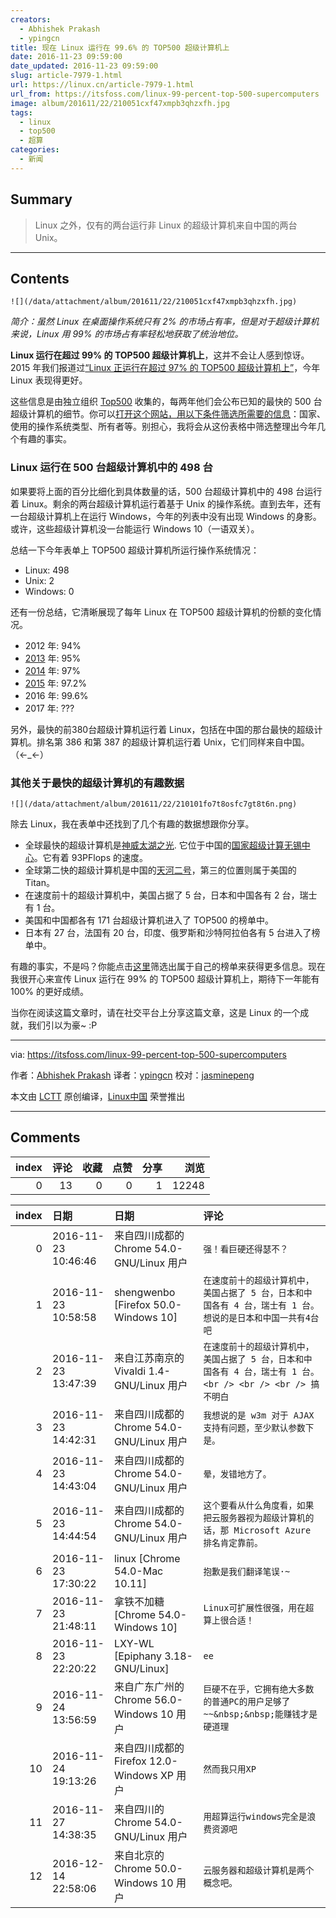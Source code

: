 ```yaml
---
creators:
  - Abhishek Prakash
  - ypingcn
title: 现在 Linux 运行在 99.6% 的 TOP500 超级计算机上
date: 2016-11-23 09:59:00
date_updated: 2016-11-23 09:59:00
slug: article-7979-1.html
url: https://linux.cn/article-7979-1.html
url_from: https://itsfoss.com/linux-99-percent-top-500-supercomputers
image: album/201611/22/210051cxf47xmpb3qhzxfh.jpg
tags:
  - linux
  - top500
  - 超算
categories:
  - 新闻
---
```


## Summary

> Linux 之外，仅有的两台运行非 Linux 的超级计算机来自中国的两台 Unix。

***

<!-- more -->

## Contents

`![](/data/attachment/album/201611/22/210051cxf47xmpb3qhzxfh.jpg)`

*简介：虽然 Linux 在桌面操作系统只有 2% 的市场占有率，但是对于超级计算机来说，Linux 用 99% 的市场占有率轻松地获取了统治地位。*

**Linux 运行在超过 99% 的 TOP500 超级计算机上**，这并不会让人感到惊讶。2015 年我们报道过[“Linux 正运行在超过 97% 的 TOP500 超级计算机上”](https://itsfoss.com/linux-runs-97-percent-worlds-top-500-supercomputers/)，今年 Linux 表现得更好。

这些信息是由独立组织 [Top500](https://twitter.com/share?text=%23Linux+now+runs+on+more+than+99%25+of+top+500+%23supercomputers+in+the+world&amp;via=itsfoss&amp;related=itsfoss&amp;url=https://itsfoss.com/linux-99-percent-top-500-supercomputers/) 收集的，每两年他们会公布已知的最快的 500 台超级计算机的细节。你可以[打开这个网站，用以下条件筛选所需要的信息](https://www.top500.org/statistics/sublist/)：国家、使用的操作系统类型、所有者等。别担心，我将会从这份表格中筛选整理出今年几个有趣的事实。

### Linux 运行在 500 台超级计算机中的 498 台

如果要将上面的百分比细化到具体数量的话，500 台超级计算机中的 498 台运行着 Linux。剩余的两台超级计算机运行着基于 Unix 的操作系统。直到去年，还有一台超级计算机上在运行 Windows，今年的列表中没有出现 Windows 的身影。或许，这些超级计算机没一台能运行 Windows 10（一语双关）。

总结一下今年表单上 TOP500 超级计算机所运行操作系统情况：

* Linux: 498
* Unix: 2
* Windows: 0

还有一份总结，它清晰展现了每年 Linux 在 TOP500 超级计算机的份额的变化情况。

* 2012 年: 94%
* [2013](https://itsfoss.com/95-percent-worlds-top-500-supercomputers-run-linux/) 年: 95%
* [2014](https://itsfoss.com/97-percent-worlds-top-500-supercomputers-run-linux/) 年: 97%
* [2015](https://itsfoss.com/linux-runs-97-percent-worlds-top-500-supercomputers/) 年: 97.2%
* 2016 年: 99.6%
* 2017 年: ???

另外，最快的前380台超级计算机运行着 Linux，包括在中国的那台最快的超级计算机。排名第 386 和第 387 的超级计算机运行着 Unix，它们同样来自中国。（←\_←）

### 其他关于最快的超级计算机的有趣数据

`![](/data/attachment/album/201611/22/210101fo7t8osfc7gt8t6n.png)`

除去 Linux，我在表单中还找到了几个有趣的数据想跟你分享。

* 全球最快的超级计算机是[神威太湖之光](https://en.wikipedia.org/wiki/Sunway_TaihuLight). 它位于中国的[国家超级计算无锡中心](https://www.top500.org/site/50623)。它有着 93PFlops 的速度。
* 全球第二快的超级计算机是中国的[天河二号](https://en.wikipedia.org/wiki/Tianhe-2)，第三的位置则属于美国的 Titan。
* 在速度前十的超级计算机中，美国占据了 5 台，日本和中国各有 2 台，瑞士有 1 台。
* 美国和中国都各有 171 台超级计算机进入了 TOP500 的榜单中。
* 日本有 27 台，法国有 20 台，印度、俄罗斯和沙特阿拉伯各有 5 台进入了榜单中。

有趣的事实，不是吗？你能点击[这里](https://www.top500.org/statistics/sublist/)筛选出属于自己的榜单来获得更多信息。现在我很开心来宣传 Linux 运行在 99% 的 TOP500 超级计算机上，期待下一年能有 100% 的更好成绩。

当你在阅读这篇文章时，请在社交平台上分享这篇文章，这是 Linux 的一个成就，我们引以为豪~ :P

---

via: <https://itsfoss.com/linux-99-percent-top-500-supercomputers>

作者：[Abhishek Prakash](https://itsfoss.com/author/abhishek/)  译者：[ypingcn](https://github.com/ypingcn) 校对：[jasminepeng](https://github.com/jasminepeng)

本文由 [LCTT](https://github.com/LCTT/TranslateProject) 原创编译，[Linux中国](https://linux.cn/) 荣誉推出

***

## Comments


|   index |   评论 |   收藏 |   点赞 |   分享 |   浏览 |
|--------:|-------:|-------:|-------:|-------:|-------:|
|       0 |     13 |      0 |      0 |      1 |  12248 |

|   index | 日期                | 日期                                        | 评论                                                                                                         |
|--------:|:--------------------|:--------------------------------------------|:-------------------------------------------------------------------------------------------------------------|
|       0 | 2016-11-23 10:46:46 | 来自四川成都的 Chrome 54.0-GNU/Linux 用户   | `强！看巨硬还得瑟不？`                                                                                       |
|       1 | 2016-11-23 10:58:58 | shengwenbo [Firefox 50.0-Windows 10]        | `在速度前十的超级计算机中，美国占据了 5 台，日本和中国各有 4 台，瑞士有 1 台。想说的是日本和中国一共有4台吧` |
|       2 | 2016-11-23 13:47:39 | 来自江苏南京的 Vivaldi 1.4-GNU/Linux 用户   | `在速度前十的超级计算机中，美国占据了 5 台，日本和中国各有 4 台，瑞士有 1 台。<br /> <br /> <br /> 搞不明白` |
|       3 | 2016-11-23 14:42:31 | 来自四川成都的 Chrome 54.0-GNU/Linux 用户   | `我想说的是 w3m 对于 AJAX 支持有问题，至少默认参数下是。`                                                    |
|       4 | 2016-11-23 14:43:04 | 来自四川成都的 Chrome 54.0-GNU/Linux 用户   | `晕，发错地方了。`                                                                                           |
|       5 | 2016-11-23 14:44:54 | 来自四川成都的 Chrome 54.0-GNU/Linux 用户   | `这个要看从什么角度看，如果把云服务器视为超级计算机的话，那 Microsoft Azure 排名肯定靠前。`                  |
|       6 | 2016-11-23 17:30:22 | linux [Chrome 54.0-Mac 10.11]               | `抱歉是我们翻译笔误·~`                                                                                       |
|       7 | 2016-11-23 21:48:11 | 拿铁不加糖 [Chrome 54.0-Windows 10]         | `Linux可扩展性很强，用在超算上很合适！`                                                                      |
|       8 | 2016-11-23 22:20:22 | LXY-WL [Epiphany 3.18-GNU/Linux]            | `ee`                                                                                                         |
|       9 | 2016-11-24 13:56:59 | 来自广东广州的 Chrome 56.0-Windows 10 用户  | `巨硬不在乎，它拥有绝大多数的普通PC的用户足够了~~&nbsp;&nbsp;能赚钱才是硬道理`                               |
|      10 | 2016-11-24 19:13:26 | 来自四川成都的 Firefox 12.0-Windows XP 用户 | `然而我只用XP`                                                                                               |
|      11 | 2016-11-27 14:38:35 | 来自四川的 Chrome 54.0-GNU/Linux 用户       | `用超算运行windows完全是浪费资源吧`                                                                          |
|      12 | 2016-12-14 22:58:06 | 来自北京的 Chrome 50.0-Windows 10 用户      | `云服务器和超级计算机是两个概念吧。`                                                                         |
